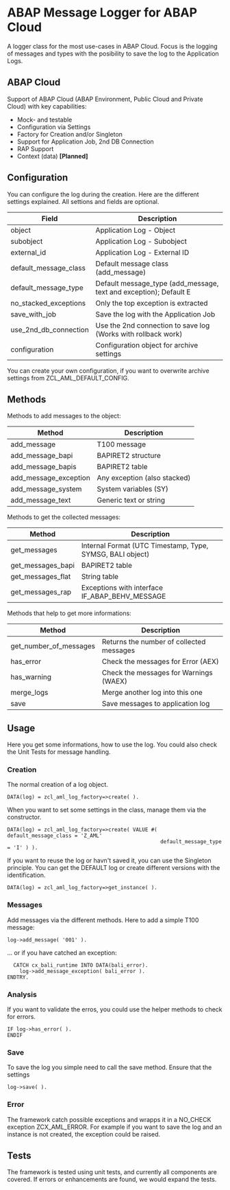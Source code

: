 # ABAP Message Logger for ABAP Cloud

A logger class for the most use-cases in ABAP Cloud. Focus is the logging of messages and types with the posibility to save the log to the Application Logs.

## ABAP Cloud
Support of ABAP Cloud (ABAP Environment, Public Cloud and Private Cloud) with key capabilities:

- Mock- and testable
- Configuration via Settings
- Factory for Creation and/or Singleton
- Support for Application Job, 2nd DB Connection
- RAP Support
- Context (data) **[Planned]**

## Configuration

You can configure the log during the creation. Here are the different settings explained. All settions and fields are optional.

| Field                 | Description                                                       |
|-----------------------|-------------------------------------------------------------------|
| object                | Application Log - Object                                          |
| subobject             | Application Log - Subobject                                       |
| external_id           | Application Log - External ID                                     |
| default_message_class | Default message class (add_message)                               |
| default_message_type  | Default message_type (add_message, text and exception); Default E |
| no_stacked_exceptions | Only the top exception is extracted                               |
| save_with_job         | Save the log with the Application Job                             |
| use_2nd_db_connection | Use the 2nd connection to save log (Works with rollback work)     |
| configuration         | Configuration object for archive settings                         |

You can create your own configuration, if you want to overwrite archive settings from ZCL_AML_DEFAULT_CONFIG.

## Methods

Methods to add messages to the object:

| Method                | Description                  |
|-----------------------|------------------------------|
| add_message           | T100 message                 |
| add_message_bapi      | BAPIRET2 structure           |
| add_message_bapis     | BAPIRET2 table               |
| add_message_exception | Any exception (also stacked) |
| add_message_system    | System variables (SY)        |
| add_message_text      | Generic text or string       |

Methods to get the collected messages:

| Method            | Description                                               |
|-------------------|-----------------------------------------------------------|
| get_messages      | Internal Format (UTC Timestamp, Type, SYMSG, BALI object) |
| get_messages_bapi | BAPIRET2 table                                            |
| get_messages_flat | String table                                              |
| get_messages_rap  | Exceptions with interface IF_ABAP_BEHV_MESSAGE            |

Methods that help to get more informations:

| Method                 | Description                              |
|------------------------|------------------------------------------|
| get_number_of_messages | Returns the number of collected messages |
| has_error              | Check the messages for Error (AEX)       |
| has_warning            | Check the messages for Warnings (WAEX)   |
| merge_logs             | Merge another log into this one          |
| save                   | Save messages to application log         |

## Usage

Here you get some informations, how to use the log. You could also check the Unit Tests for message handling.

### Creation

The normal creation of a log object.

```ABAP
DATA(log) = zcl_aml_log_factory=>create( ).
```

When you want to set some settings in the class, manage them via the constructor.

```ABAP
DATA(log) = zcl_aml_log_factory=>create( VALUE #( default_message_class = 'Z_AML'
                                                  default_message_type  = 'I' ) ).
```                                                  

If you want to reuse the log or havn't saved it, you can use the Singleton principle. You can get the DEFAULT log or create different versions with the identification.

```ABAP
DATA(log) = zcl_aml_log_factory=>get_instance( ).
```

### Messages

Add messages via the different methods. Here to add a simple T100 message:

```ABAP
log->add_message( '001' ).
```

... or if you have catched an exception:

```ABAP
  CATCH cx_bali_runtime INTO DATA(bali_error).
    log->add_message_exception( bali_error ).
ENDTRY.
```

### Analysis

If you want to validate the erros, you could use the helper methods to check for errors.

```ABAP
IF log->has_error( ).
ENDIF
```

### Save

To save the log you simple need to call the save method. Ensure that the settings

```ABAP
log->save( ).
```

### Error

The framework catch possible exceptions and wrapps it in a NO_CHECK exception ZCX_AML_ERROR. For example if you want to save the log and an instance is not created, the exception could be raised.

## Tests

The framework is tested using unit tests, and currently all components are covered. If errors or enhancements are found, we would expand the tests.